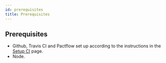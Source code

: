 ```yaml
---
id: prerequisites
title: Prerequisites
---
```


## Prerequisites

* Github, Travis CI and Pactflow set up according to the instructions in the [Setup CI](/docs/ci-cd-workshop/set-up-ci) page.
* Node.

